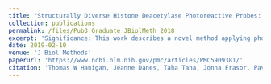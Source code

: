 ```yaml
---
title: "Structurally Diverse Histone Deacetylase Photoreactive Probes: Design, Synthesis, and Photolabeling Studies in Live Cells and Tissue."
collection: publications
permalink: /files/Pub3_Graduate_JBiolMeth_2018
excerpt: 'Significance: This work describes a novel method applying photoreactive HDAC inhibitors for chromatin immunoprecipitation, which permits characterization of genomic loci specifically targeted by HDAC inhibitors.'
date: 2019-02-10
venue: 'J Biol Methods'
paperurl: 'https://www.ncbi.nlm.nih.gov/pmc/articles/PMC5909381/'
citation: 'Thomas W Hanigan, Jeanne Danes, Taha Taha, Jonna Frasor, Pavel Petukhov. “Histone Deacetylase Inhibitor-Based Chromatin Precipitation for Identification of Targeted Genomic Loci”. J Biol Methods. 2018;5(1):e88. doi: 10.14440/jbm.2018.216.'
---
```


